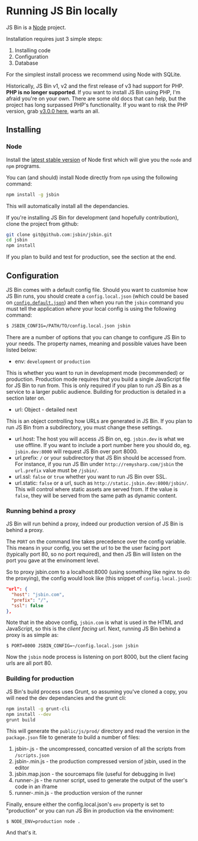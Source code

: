 # Running JS Bin locally

JS Bin is a [Node](http://nodejs.org) project.

Installation requires just 3 simple steps:

1. Installing code
2. Configuration
3. Database

For the simplest install process we recommend using Node with SQLite.

Historically, JS Bin v1, v2 and the first release of v3 had support for PHP. **PHP is no longer supported**. If you want to install JS Bin using PHP, I'm afraid you're on your own. There are some old docs that can help, but the project has long surpassed PHP's functionality.  If you want to risk the PHP version, grab [v3.0.0 here](https://github.com/jsbin/jsbin/releases), warts an all.

## Installing

### Node

Install the [latest stable version](http://nodejs.org/) of Node first which will give you the `node` and `npm` programs.

You can (and should) install Node directly from `npm` using the following command:

```bash
npm install -g jsbin
```

This will automatically install all the dependancies.

If you're installing JS Bin for development (and hopefully contribution), clone the project from github:

```bash
git clone git@github.com:jsbin/jsbin.git
cd jsbin
npm install
```

If you plan to build and test for production, see the section at the end.

## Configuration

JS Bin comes with a default config file. Should you want to customise how JS Bin runs, you should create a `config.local.json` (which could be based on [`config.default.json`](https://github.com/jsbin/jsbin/blob/master/config.default.json)) and then when you run the `jsbin` command you must tell the application *where* your local config is using the following command:


```bash
$ JSBIN_CONFIG=/PATH/TO/config.local.json jsbin
```

There are a number of options that you can change to configure JS Bin to your needs. The property names, meaning and possible values have been listed below:

* env: `development` or `production`

This is whether you want to run in development mode (recommended) or production. Production mode requires that you build a single JavaScript file for JS Bin to run from. This is only required if you plan to run JS Bin as a service to a larger public audience. Building for production is detailed in a section later on.

* url: Object - detailed next

This is an object controlling how URLs are generated in JS Bin. If you plan to run JS Bin from a subdirectory, you must change these settings.

* url.host: The host you will access JS Bin on, eg. `jsbin.dev` is what we use offline. If you want to include a port number here you should do, eg. `jsbin.dev:8000` will request JS Bin over port 8000.
* url.prefix: `/` or your subdirectory that JS Bin should be accessed from. For instance, if you run JS Bin under `http://remysharp.com/jsbin` the `url.prefix` value must be `/jsbin/`.
* url.ssl: `false` or `true` whether you want to run JS Bin over SSL.
* url.static: `false` or a url, such as `http://static.jsbin.dev:8000/jsbin/`. This will control where static assets are served from. If the value is `false`, they will be served from the same path as dynamic content.

### Running behind a proxy

JS Bin will run behind a proxy, indeed our production version of JS Bin is behind a proxy.

The `PORT` on the command line takes precedence over the config variable. This means in your config, you set the url to be the user facing port (typically port 80, so no port required), and then JS Bin will listen on the port you gave at the envinoment level.

So to proxy jsbin.com to a localhost:8000 (using something like nginx to do the proxying), the config would look like (this snippet of `config.local.json`):

```json
"url": {
  "host": "jsbin.com",
  "prefix": "/",
  "ssl": false
},
```

Note that in the above config, `jsbin.com` is what is used in the HTML and JavaScript, so this is the *client facing url*. Next, running JS Bin behind a proxy is as simple as:

    $ PORT=8000 JSBIN_CONFIG=~/config.local.json jsbin

Now the `jsbin` node process is listening on port 8000, but the client facing urls are all port 80.

### Building for production

JS Bin's build process uses Grunt, so assuming you've cloned a copy, you will need the dev dependancies and the grunt cli:

```bash
npm install -g grunt-cli
npm install --dev
grunt build
```

This will generate the `public/js/prod/` directory and read the version in the `package.json` file to generate to build a number of files:

1. jsbin-<version>.js - the uncompressed, concatted version of all the scripts from `/scripts.json`
2. jsbin-<version>.min.js - the production compressed version of jsbin, used in the editor
3. jsbin.map.json - the sourcemaps file (useful for debugging in live)
4. runner-<version>.js - the runner script, used to generate the output of the user's code in an iframe
5. runner-<version>.min.js - the production version of the runner

Finally, ensure either the config.local.json's `env` property is set to "production" or you can run JS Bin in production via the envinoment:

    $ NODE_ENV=production node .

And that's it.
